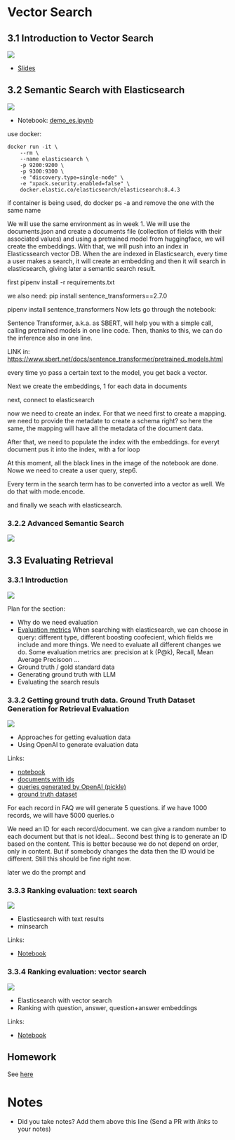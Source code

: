 # Vector Search 

## 3.1 Introduction to Vector Search

<a href="https://www.youtube.com/watch?v=C5AWdL3kg1Q&list=PL3MmuxUbc_hIB4fSqLy_0AfTjVLpgjV3R">
  <img src="https://markdown-videos-api.jorgenkh.no/youtube/C5AWdL3kg1Q">
</a>

* [Slides](https://github.com/dataML007/elastic_search/blob/main/Introduction%20to%20Vector%20DB.pdf)


## 3.2 Semantic Search with Elasticsearch

<a href="https://www.youtube.com/watch?v=ptByfB_YcEg&list=PL3MmuxUbc_hIB4fSqLy_0AfTjVLpgjV3R">
  <img src="https://markdown-videos-api.jorgenkh.no/youtube/ptByfB_YcEg">
</a>

* Notebook: [demo_es.ipynb](demo_es.ipynb)

use docker:
```
docker run -it \
    --rm \
    --name elasticsearch \
    -p 9200:9200 \
    -p 9300:9300 \
    -e "discovery.type=single-node" \
    -e "xpack.security.enabled=false" \
    docker.elastic.co/elasticsearch/elasticsearch:8.4.3
```
if container is being used, do docker ps -a and remove the one with the same name

We will use the same environment as in week 1.
We will use the documents.json and create a documents file (collection of fields with their associated values) and using a pretrained model from huggingface, we will create the embeddings. With that, we will push into an index in Elasticssearch vector DB. When the are indexed in Elasticsearch, every time a user makes a search, it will create an embedding and then it will search in elasticsearch, giving later a semantic search result.

first pipenv install -r requirements.txt 

we also need: pip install sentence_transformers==2.7.0

pipenv install sentence_transformers
Now lets go through the notebook:

Sentence Transformer, a.k.a. as SBERT, will help you with a simple call, calling pretrained models in one line code. 
Then, thanks to this,  we can do the inference also in one line.

LINK in: https://www.sbert.net/docs/sentence_transformer/pretrained_models.html

every time yo pass a certain text to the model, you get back a vector.

Next we create the embeddings, 1 for each data in documents

next, connect to elasticsearch

now we need to create an index. For that we need first to create a mapping.
we need to provide the metadate to create a schema right? so here the same, the mapping will have all the metadata of the document data.

After that, we need to populate the index with the embeddings.
for everyt document pus it into the index, with a for loop

At this moment, all the black lines in the image of the notebook are done. Nowe we need to create a user query, step6.

Every term in the search term has to be converted into a vector as well. We do that with mode.encode.

and finally we seach with elasticsearch.



### 3.2.2 Advanced Semantic Search

<a href="https://www.youtube.com/watch?v=yb3nYGuIL4c&list=PL3MmuxUbc_hIB4fSqLy_0AfTjVLpgjV3R">
  <img src="https://markdown-videos-api.jorgenkh.no/youtube/yb3nYGuIL4c">
</a>


## 3.3 Evaluating Retrieval 

### 3.3.1 Introduction

<a href="https://www.youtube.com/watch?v=APMrUnC_dy0&list=PL3MmuxUbc_hIB4fSqLy_0AfTjVLpgjV3R">
  <img src="https://markdown-videos-api.jorgenkh.no/youtube/APMrUnC_dy0">
</a>

Plan for the section:

* Why do we need evaluation
* [Evaluation metrics](eval/evaluation-metrics.md)
    When searching with elasticsearch, we can choose in query: different type, different boosting coofecient, which fields we include and more things. We need to evaluate all different changes we do. 
    Some evaluation metrics are: precision at k (P@k), Recall, Mean Average Precisoon ... 
* Ground truth / gold standard data
* Generating ground truth with LLM
* Evaluating the search resuls


### 3.3.2 Getting ground truth data. Ground Truth Dataset Generation for Retrieval Evaluation

<a href="https://www.youtube.com/watch?v=bpxi6fKcyLw&list=PL3MmuxUbc_hIB4fSqLy_0AfTjVLpgjV3R">
  <img src="https://markdown-videos-api.jorgenkh.no/youtube/bpxi6fKcyLw">
</a>

* Approaches for getting evaluation data
* Using OpenAI to generate evaluation data

Links:

* [notebook](eval/ground-truth-data.ipynb)
* [documents with ids](eval/documents-with-ids.json)
* [queries generated by OpenAI (pickle)](eval/results.bin)
* [ground truth dataset](eval/ground-truth-data.csv)

For each record in FAQ we will generate 5 questions.
if we have 1000 records, we will have 5000 queries.o

We need an ID for each record/document.
we can give a random number to each document but that is not ideal...
Second best thing is to generate an ID based on the content. This is better because we do not depend on order, only in content. But if somebody changes the data then the ID would be different. Still this should be fine right now.

later we do the prompt and 

### 3.3.3 Ranking evaluation: text search

<a href="https://www.youtube.com/watch?v=fdIV4xCsp0c&list=PL3MmuxUbc_hIB4fSqLy_0AfTjVLpgjV3R">
  <img src="https://markdown-videos-api.jorgenkh.no/youtube/fdIV4xCsp0c">
</a>

* Elasticsearch with text results
* minsearch

Links:

* [Notebook](eval/evaluate-text.ipynb)

### 3.3.4 Ranking evaluation: vector search

<a href="https://www.youtube.com/watch?v=VRprIm9-VV8&list=PL3MmuxUbc_hIB4fSqLy_0AfTjVLpgjV3R">
  <img src="https://markdown-videos-api.jorgenkh.no/youtube/VRprIm9-VV8">
</a>

* Elasticsearch with vector search
* Ranking with question, answer, question+answer embeddings

Links:

* [Notebook](eval/evaluate-vector.ipynb)

## Homework

See [here](../cohorts/2024/03-vector-search/homework.md)


# Notes

* Did you take notes? Add them above this line (Send a PR with *links* to your notes)
